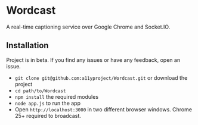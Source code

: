 Wordcast
========

A real-time captioning service over Google Chrome and Socket.IO.

## Installation

Project is in beta. If you find any issues or have any feedback, open an issue.

* `git clone git@github.com:a11yproject/Wordcast.git` or download the project
* `cd path/to/Wordcast`
* `npm install` the required modules
* `node app.js` to run the app
* Open `http://localhost:3000` in two different browser windows. Chrome 25+ required to broadcast.
